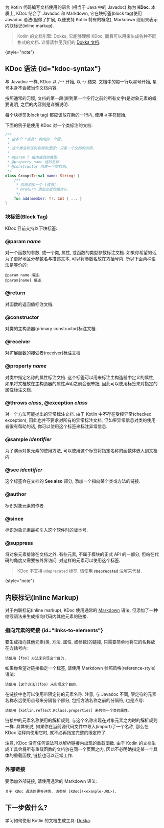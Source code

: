 [//]: # (title: 为 Kotlin 代码编写文档: KDoc)

为 Kotlin 代码编写文档使用的语言 (相当于 Java 中的 Javadoc) 称为 **KDoc**.
本质上, KDoc 结合了 Javadoc 和 Markdown, 它在块标签(block tag)使用 Javadoc 语法(但做了扩展, 以便支持 Kotlin 特有的概念),
Markdown 则用来表示内联标记(inline markup).

> Kotlin 的文档引擎: Dokka, 它能够理解 KDoc, 而且可以用来生成各种不同格式的文档.
> 详情请参见我们的 [Dokka 文档](dokka-introduction.md).
>
{style="note"}

## KDoc 语法 {id="kdoc-syntax"}

与 Javadoc 一样, KDoc 以 `/**` 开始, 以 `*/` 结束.
文档中的每一行以星号开始, 星号本身不会被当作文档内容.

按照通常的习惯, 文档的第一段(直到第一个空行之前的所有文字)是对象元素的概要说明,
之后的内容则是详细说明.

每个块标签(block tag) 都应该放在新的一行内, 使用 `@` 字符起始.

下面的例子是使用 KDoc 对一个类标注的文档:

```kotlin
/**
 * 由多个 *成员* 构成的一个组.
 *
 * 这个类没有任何有用的逻辑; 只是一个文档的示例.
 *
 * @param T 组内成员的类型.
 * @property name 组的名称.
 * @constructor 创建一个空的组.
 */
class Group<T>(val name: String) {
    /**
     * 向组添加一个 [成员].
     * @return 添加之后的组大小.
     */
    fun add(member: T): Int { ... }
}
```

### 块标签(Block Tag)

KDoc 目前支持以下块标签:

### @param _name_

对一个函数的参数, 或一个类, 属性, 或函数的类型参数标注文档.
如果你希望的话, 为了更好地区分参数名与描述文本, 可以将参数名放在方括号内.
所以下面两种语法是等价的:

```none
@param name 描述.
@param[name] 描述.
```

### @return

对函数的返回值标注文档.

### @constructor

对类的主构造器(primary constructor)标注文档.

### @receiver

对扩展函数的接受者(receiver)标注文档.

### @property _name_

对类中指定名称的属性标注文档. 这个标签可以用来标注主构造器中定义的属性,
如果将文档放在主构造器的属性声明之前会很笨拙, 因此可以使用标签来对指定的属性标注文档.

### @throws _class_, @exception _class_

对一个方法可能抛出的异常标注文档.
由于 Kotlin 中不存在受控异常(checked exception), 因此也并不要求对所有的异常标注文档,
但如果异常信息对类的使用者很有帮助的话, 你可以使用这个标签来标注异常信息.

### @sample _identifier_

为了演示对象元素的使用方法, 可以使用这个标签将指定名称的函数体嵌入到文档内.

### @see _identifier_

这个标签会在文档的 **See also** 部分, 添加一个指向某个类或方法的链接.

### @author

标识对象元素的作者.

### @since

标识对象元素最初引入这个软件时的版本号.

### @suppress

将对象元素排除在文档之外. 有些元素, 不属于模块的正式 API 的一部分,
但站在代码的角度又需要被外界访问, 对这样的元素可以使用这个标签.

> KDoc 不支持 `@deprecated` 标签. 请使用 [`@Deprecated`](https://kotlinlang.org/api/core/kotlin-stdlib/kotlin/-deprecated/) 注解来代替.
>
{style="note"}

## 内联标记(Inline Markup)

对于内联标记(inline markup), KDoc 使用通常的
[Markdown](https://daringfireball.net/projects/markdown/syntax)
语法, 但添加了一种缩写语法来生成指向代码内其他元素的链接.

### 指向元素的链接 {id="links-to-elements"}

要生成指向其他元素(类, 方法, 属性, 或参数)的链接, 只需要简单地将它的名称放在方括号内:

```none
请使用 [foo] 方法来实现这个目的.
```

如果你希望对链接指定一个标签, 请使用 Markdown 参照风格(reference-style)语法:

```none
请使用 [这个方法](foo) 来实现这个目的.
```

在链接中也可以使用带限定符的元素名称.
注意, 与 Javadoc 不同, 限定符的元素名称永远使用点号来分隔各个部分, 包括方法名称之前的分隔符, 也是点号:

```none
请使用 [kotlin.reflect.KClass.properties] 来列举一个类的属性.
```

链接中的元素名称使用的解析规则, 与这个名称出现在对象元素之内时的解析规则一样.
具体来说, 如果你在当前源代码文件中导入(import)了一个名称,
那么在 KDoc 注释内使用它时, 就不必再指定完整的限定符了.

注意, KDoc 没有任何语法可以解析链接内出现的重载函数.
由于 Kotlin 的文档生成工具会将所有重载函数的文档放在同一个页面之内,
因此不必明确指定某一个具体的重载函数, 链接也可以正常工作.

### 外部链接

要添加外部链接, 请使用通常的 Markdown 语法:

```none
关于 KDoc 语法的更多详情, 请参见 [KDoc](<example-URL>).
```

## 下一步做什么?

学习如何使用 Kotlin 的文档生成工具: [Dokka](dokka-introduction.md).

